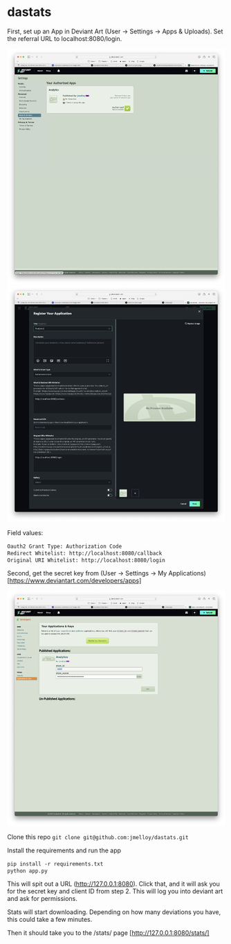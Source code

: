 # dastats

First, set up an App in Deviant Art (User -> Settings -> Apps & Uploads). Set the referral URL to localhost:8080/login.

![Authorized Application](screenshots/AuthorizedApps.png?raw=true)
![Application Setup](screenshots/ApplicationSetup.png?raw=true)

Field values:

```
Oauth2 Grant Type: Authorization Code
Redirect Whitelist: http://localhost:8080/callback
Original URI Whitelist: http://localhost:8080/login
```

Second, get the secret key from (User -> Settings -> My Applications) [https://www.deviantart.com/developers/apps]

![Application Setup](screenshots/ClientSecret.png?raw=true)

Clone this repo `git clone git@github.com:jmelloy/dastats.git`

Install the requirements and run the app

```
pip install -r requirements.txt
python app.py
```

This will spit out a URL (http://127.0.0.1:8080). Click that, and it will ask you for the secret key and client ID from step 2. This will log you into deviant art and ask for permissions.

Stats will start downloading. Depending on how many deviations you have, this could take a few minutes.

Then it should take you to the /stats/ page [http://127.0.0.1:8080/stats/]

```

```
